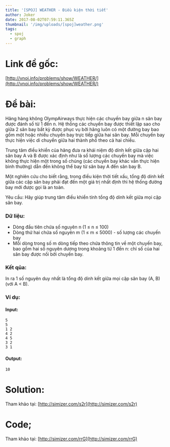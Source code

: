 ```yaml
---
title: '[SPOJ] WEATHER - Điều kiện thời tiết'
author: Joker
date: 2017-08-02T07:59:11.365Z
thumbnail: '/img/uploads/[spoj]weather.png'
tags:
  - spoj
  - graph
---
```

# Link đề gốc:

[http://vnoi.info/problems/show/WEATHER/](http://vnoi.info/problems/show/WEATHER/)

# Đề bài:

Hãng hàng không OlympAirways thực hiện các chuyến bay giữa n sân bay được đánh số từ 1 đến n. Hệ thống các chuyến bay được thiết lập sao cho giữa 2 sân bay bất kỳ được phục vụ bởi hãng luôn có một đường bay bao gồm một hoặc nhiều chuyến bay trực tiếp giữa hai sân bay. Mỗi chuyến bay thực hiện việc di chuyển giữa hai thành phố theo cả hai chiều.

Trung tâm điều khiển của hãng đưa ra khái niệm độ dính kết giữa cặp hai sân bay A và B được xác định như là số lượng các chuyến bay mà việc không thực hiện một trong số chúng \(các chuyến bay khác vẫn thực hiện bình thường\) dẫn đến không thể bay từ sân bay A đến sân bay B.

Một nghiên cứu cho biết rằng, trong điều kiện thời tiết xấu, tổng độ dính kết giữa các cặp sân bay phải đạt đến một giá trị nhất định thì hệ thống đường bay mới được gọi là an toàn.

Yêu cầu: Hãy giúp trung tâm điều khiển tính tổng độ dính kết giữa mọi cặp sân bay.

### Dữ liệu:

* Dòng đầu tiên chứa số nguyên n \(1 ≤ n ≤ 100\)
* Dòng thứ hai chứa số nguyên m \(1 ≤ m ≤ 5000\) - số lượng các chuyến bay
* Mỗi dòng trong số m dòng tiếp theo chứa thông tin về một chuyến bay, bao gồm hai số nguyên dương trong khoảng từ 1 đến n: chỉ số của hai sân bay được nối bởi chuyến bay.

### Kết qủa:

In ra 1 số nguyên duy nhất là tổng độ dính kết giữa mọi cặp sân bay \(A, B\) \(với A &lt; B\).

### Ví dụ:

#### Input:
```
5
5
1 2
4 2
4 5
3 2
3 1
```

#### Output:
```
10
```

# Solution:

Tham khảo tại: [http://simizer.com/s2r](http://simizer.com/s2r)

# Code;
Tham khảo tại: [http://simizer.com/rrG](http://simizer.com/rrG)







